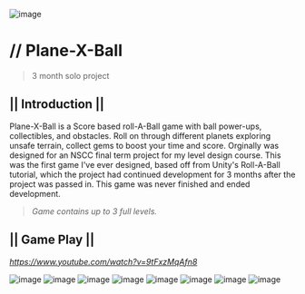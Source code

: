 ![image](https://static.wixstatic.com/media/0e8e62_ac97b49fea3841119830c7d500b436cd~mv2.png)

# // Plane-X-Ball
> 3 month solo project
 
## **|| Introduction ||**
Plane-X-Ball is a Score based roll-A-Ball game with ball power-ups, collectibles, and obstacles. Roll on through different planets exploring unsafe terrain, collect gems to boost your time and score. Orginally was designed for an NSCC final term project for my level design course. This was the first game I've ever designed, based off from Unity's Roll-A-Ball tutorial, which the project had continued development for 3 months after the project was passed in. This game was never finished and ended development.

> _Game contains up to 3 full levels._ 

## **|| Game Play ||**
_https://www.youtube.com/watch?v=9tFxzMqAfn8_

![image](https://static.wixstatic.com/media/0e8e62_cc61b3748b3a46d18bd8a7f5be817add~mv2.png)
![image](https://static.wixstatic.com/media/0e8e62_e3f69b7d786b4db68343e9e67de8b4aa~mv2.png)
![image](https://static.wixstatic.com/media/0e8e62_096f6271e2654355b2fc5c820b9b3364~mv2.png)
![image](https://static.wixstatic.com/media/0e8e62_bd907d0cff3b42839b6dec2ac3fc305e~mv2.png)
![image](https://static.wixstatic.com/media/0e8e62_20c8358e2bfb4e96aff6434108d51bb4~mv2.png)
![image](https://static.wixstatic.com/media/0e8e62_a2aebbc76f034eb5b2fdb4e7f3ba7170~mv2.png)
![image](https://static.wixstatic.com/media/0e8e62_b4909ab280924bb5accf26a443b99481~mv2.png)
![image](https://static.wixstatic.com/media/0e8e62_1bd8e92733d04972a99d784bedb573a1~mv2.png)

